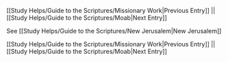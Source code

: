 [[Study Helps/Guide to the Scriptures/Missionary Work|Previous Entry]]  ||  [[Study Helps/Guide to the Scriptures/Moab|Next Entry]]

 See [[Study Helps/Guide to the Scriptures/New Jerusalem|New Jerusalem]]

[[Study Helps/Guide to the Scriptures/Missionary Work|Previous Entry]]  ||  [[Study Helps/Guide to the Scriptures/Moab|Next Entry]]